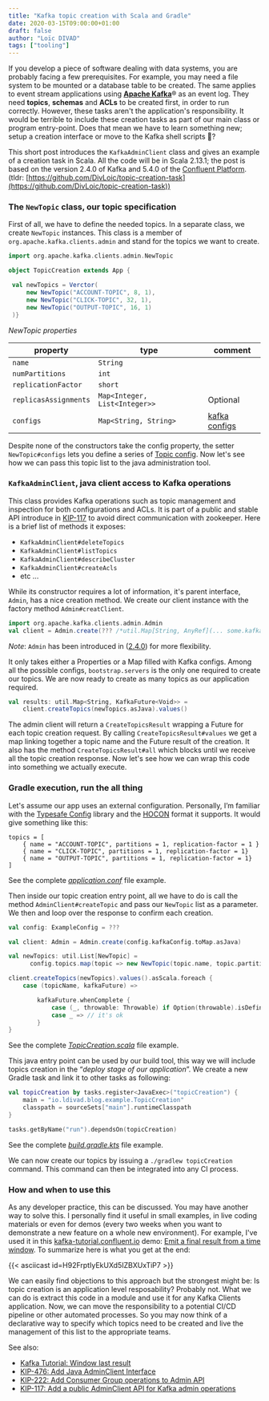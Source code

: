 ```yaml
---  
title: "Kafka topic creation with Scala and Gradle"  
date: 2020-03-15T09:00:00+01:00  
draft: false  
author: "Loïc DIVAD"  
tags: ["tooling"]
---  
```

If you develop a piece of software dealing with data systems, you are probably facing a few prerequisites. For example, you may need a file system to be mounted or a database table to be created. The same applies to event stream applications using [**Apache Kafka**](http://kafka.apache.org/)® as an event log. They need **topics**, **schemas** and **ACLs** to be created first, in order to run correctly. However, these tasks aren't the application's responsibility. It would be terrible to include these creation tasks as part of our main class or program entry-point. Does that mean we have to learn something new; setup a creation interface or move to the Kafka shell scripts 🤔?

This short post introduces the `KafkaAdminClient` class and gives an example of a creation task in Scala. All the code will be in Scala 2.13.1; the post is based on the version 2.4.0 of Kafka and 5.4.0 of the [Confluent Platform](https://www.confluent.io/product/confluent-platform/). (tldr: [https://github.com/DivLoic/topic-creation-task](https://github.com/DivLoic/topic-creation-task))

### The `NewTopic` class, our topic specification

First of all, we have to define the needed topics. In a separate class, we create `NewTopic` instances. This class is a member of `org.apache.kafka.clients.admin` and stand for the topics we want to create.

```scala
import org.apache.kafka.clients.admin.NewTopic

object TopicCreation extends App {  

 val newTopics = Verctor(
     new NewTopic("ACCOUNT-TOPIC", 8, 1),    
     new NewTopic("CLICK-TOPIC", 32, 1),   
     new NewTopic("OUTPUT-TOPIC", 16, 1)  
 )}
```

*NewTopic properties*  

| property 	                | type 	                        | comment	|
|---------------------------|-------------------------------|-----------|
| `name`                    |`String`                       |  |
| `numPartitions`           |`int`                          |  |
| `replicationFactor`       |`short`                        |  |
| `replicasAssignments` 	|`Map<Integer, List<Integer>>`	| Optional |
| `configs`                 |`Map<String, String>`          | [kafka configs](https://kafka.apache.org/documentation/#configuration) |


Despite none of the constructors take the config property, the setter `NewTopic#configs` lets you define a series of [Topic config](https://docs.confluent.io/current/installation/configuration/topic-configs.html). Now let's see how we can pass this topic list to the java administration tool.

### `KafkaAdminClient`, java client access to Kafka operations

This class provides Kafka operations such as topic management and inspection for both configurations and ACLs. It is part of a public and stable API introduce in [KIP-117](https://cwiki.apache.org/confluence/display/KAFKA/KIP-117%3A+Add+a+public+AdminClient+API+for+Kafka+admin+operations) to avoid direct communication with zookeeper. Here is a brief list of methods it exposes:

- `KafkaAdminClient#deleteTopics`
- `KafkaAdminClient#listTopics`
- `KafkaAdminClient#describeCluster`
- `KafkaAdminClient#createAcls`
- etc ...

While its constructor requires a lot of information, it's parent interface, `Admin`, has a nice creation method. We create our client instance with the factory method `Admin#creatClient`.

```scala
import org.apache.kafka.clients.admin.Admin
val client = Admin.create(??? /*util.Map[String, AnyRef](... some.kafka.config, value)*/)
```

*Note*: `Admin` has been introduced in ([2.4.0](https://issues.apache.org/jira/browse/KAFKA-8454)) for more flexibility.

It only takes either a Properties or a Map filled with Kafka configs. Among all the possible configs, `bootstrap.servers` is the only one required to create our topics. We are now ready to create as many topics as our application required. 

```scala
val results: util.Map<String, KafkaFuture<Void>> = 
    client.createTopics(newTopics.asJava).values()
```

The admin client will return a `CreateTopicsResult` wrapping a Future for each topic creation request. By calling `CreateTopicsResult#values` we get a map linking together a topic name and the Future result of the creation. It also has the method `CreateTopicsResult#all` which blocks until we receive all the topic creation response. Now let's see how we can wrap this code into something we actually execute.

### Gradle execution, run the all thing

Let's assume our app uses an external configuration. Personally, I’m familiar with the [Typesafe Config](https://github.com/lightbend/config) library and the [HOCON](https://en.wikipedia.org/wiki/HOCON) format it supports. It would give something like this:

```hocon
topics = [
    { name = "ACCOUNT-TOPIC", partitions = 1, replication-factor = 1 }
    { name = "CLICK-TOPIC", partitions = 1, replication-factor = 1}
    { name = "OUTPUT-TOPIC", partitions = 1, replication-factor = 1}
]
```

See the complete *[application.conf](https://github.com/DivLoic/topic-creation-task/blob/master/src/main/resources/application.conf)* file example.

Then inside our topic creation entry point, all we have to do is call the method `AdminClient#createTopic`  and pass our `NewTopic` list as a parameter. We then and loop over the response to confirm each creation.

```scala
val config: ExampleConfig = ???

val client: Admin = Admin.create(config.kafkaConfig.toMap.asJava)

val newTopics: util.List[NewTopic] = 
      config.topics.map(topic => new NewTopic(topic.name, topic.partitions, topic.replicationFactor)).asJava

client.createTopics(newTopics).values().asScala.foreach {
    case (topicName, kafkaFuture) =>

        kafkaFuture.whenComplete {
            case (_, throwable: Throwable) if Option(throwable).isDefined => // failure
            case _ => // it's ok
        }  
}
```

See the complete *[TopicCreation.scala](https://github.com/DivLoic/topic-creation-task/blob/master/src/main/scala/io/ldivad/blog/example/TopicCreation.scala)* file example.

This java entry point can be used by our build tool, this way we will include topics creation in the “*deploy stage of our application*”. We create a new Gradle task and link it to other tasks as following:

```kotlin
val topicCreation by tasks.register<JavaExec>("topicCreation") {
    main = "io.ldivad.blog.example.TopicCreation"
    classpath = sourceSets["main"].runtimeClasspath
}

tasks.getByName("run").dependsOn(topicCreation)
```

See the complete *[build.gradle.kts](https://github.com/DivLoic/topic-creation-task/blob/master/build.gradle.kts)* file example.

We can now create our topics by issuing a `./gradlew topicCreation` command. This command can then be integrated into any CI process.

### How and when to use this

As any developer practice, this can be discussed. You may have another way to solve this. I personally find it useful in small examples, in live coding materials or even for demos (every two weeks when you want to demonstrate a new feature on a whole new environment). For example, I've used it in this [kafka-tutorial.confluent.io](http://kafka-tutorial.confluent.io) demo: [Emit a final result from a time window](https://kafka-tutorials.confluent.io/window-final-result/kstreams.html). To summarize here is what you get at the end:   

{{< asciicast id=H92FrptIyEkUXd5IZBXUxTiP7 >}}

We can easily find objections to this approach but the strongest might be: Is topic creation is an application level resposability? Probably not. What we can do is extract this code in a module and use it for any Kafka Clients application. Now, we can move the responsibility to a potential CI/CD pipeline or other automated processes. So you may now think of a declarative way to specify which topics need to be created and live the management of this list to the appropriate teams.

See also:

- [Kafka Tutorial: Window last result](https://kafka-tutorials.confluent.io/window-final-result/kstreams.html)
- [KIP-476: Add Java AdminClient Interface](https://cwiki.apache.org/confluence/display/KAFKA/KIP-476%3A+Add+Java+AdminClient+Interface)
- [KIP-222: Add Consumer Group operations to Admin API](https://cwiki.apache.org/confluence/display/KAFKA/KIP-222+-+Add+Consumer+Group+operations+to+Admin+API)
- [KIP-117: Add a public AdminClient API for Kafka admin operations](https://cwiki.apache.org/confluence/display/KAFKA/KIP-117%3A+Add+a+public+AdminClient+API+for+Kafka+admin+operations)